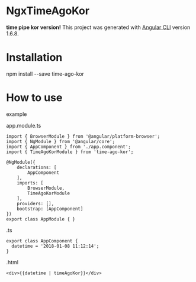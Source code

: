 # NgxTimeAgoKor
**time pipe kor version!**
This project was generated with [Angular CLI](https://github.com/angular/angular-cli) version 1.6.8.

# Installation
npm install --save time-ago-kor

# How to use

example

app.module.ts

    import { BrowserModule } from '@angular/platform-browser';
    import { NgModule } from '@angular/core';
    import { AppComponent } from './app.component';
    import { TimeAgoKorModule } from 'time-ago-kor';
    
	@NgModule({
        declarations: [
            AppComponent
        ],
        imports: [
            BrowserModule,
            TimeAgoKorModule
        ],
        providers: [],
        bootstrap: [AppComponent]
    })  
    export class AppModule { }
    

.ts

	export class AppComponent {  
      datetime = '2018-01-08 11:12:14';  
    }  


.html

	<div>{{datetime | timeAgoKor}}</div>  


